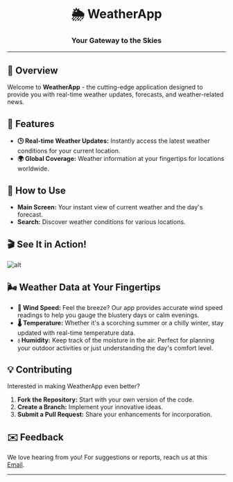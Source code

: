 <div align="center">

# 🌦️ WeatherApp

### Your Gateway to the Skies

---

</div>


## 🌟 Overview

Welcome to **WeatherApp** - the cutting-edge application designed to provide you with real-time weather updates, forecasts, and weather-related news.

## 🌈 Features

- **🕒 Real-time Weather Updates:** Instantly access the latest weather conditions for your current location.
- **🌍 Global Coverage:** Weather information at your fingertips for locations worldwide.

## 📲 How to Use

- **Main Screen:** Your instant view of current weather and the day's forecast.
- **Search:** Discover weather conditions for various locations.

## 🎬 See It in Action!

![alt](https://github.com/orenpa/weather-app/blob/main/client/src/Components/Assets/featuress.gif)

## 🌬️ Weather Data at Your Fingertips

- **💨 Wind Speed:** Feel the breeze? Our app provides accurate wind speed readings to help you gauge the blustery days or calm evenings.
- **🌡️ Temperature:** Whether it's a scorching summer or a chilly winter, stay updated with real-time temperature data.
- **💧 Humidity:** Keep track of the moisture in the air. Perfect for planning your outdoor activities or just understanding the day's comfort level.

## 💡 Contributing

Interested in making WeatherApp even better?
1. **Fork the Repository:** Start with your own version of the code.
2. **Create a Branch:** Implement your innovative ideas.
3. **Submit a Pull Request:** Share your enhancements for incorporation.

## ✉️ Feedback

We love hearing from you! For suggestions or reports, reach us at this [Email](mailto:orpaemail@gmail.com).

---
